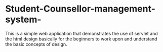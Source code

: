 # Student-Counsellor-management-system-
This is a simple web application that demonstrates the use of servlet and the html design basically for the beginners to work upon and understand the basic concepts of design.
